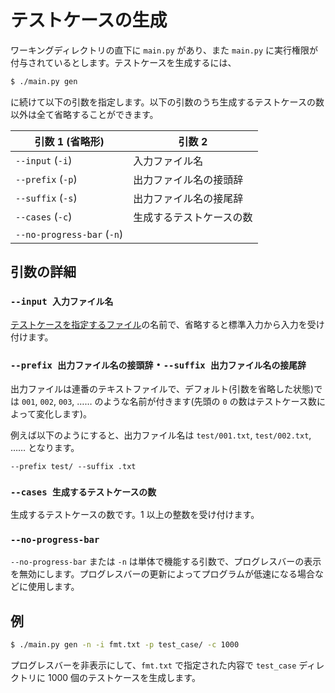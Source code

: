 # テストケースの生成

ワーキングディレクトリの直下に `main.py` があり、また `main.py` に実行権限が付与されているとします。テストケースを生成するには、

```bash
$ ./main.py gen
```

に続けて以下の引数を指定します。以下の引数のうち生成するテストケースの数以外は全て省略することができます。

| 引数 1 (省略形)| 引数 2 |
|---|---|
| `--input` (`-i`) | 入力ファイル名 |
| `--prefix` (`-p`) | 出力ファイル名の接頭辞 |
| `--suffix` (`-s`) | 出力ファイル名の接尾辞 |
| `--cases` (`-c`) | 生成するテストケースの数 |
| `--no-progress-bar` (`-n`) ||

## 引数の詳細

### `--input 入力ファイル名`

[テストケースを指定するファイル](https://github.com/naskya/testcase-generator/blob/main/docs/input.md)の名前で、省略すると標準入力から入力を受け付けます。

### `--prefix 出力ファイル名の接頭辞`・`--suffix 出力ファイル名の接尾辞`

出力ファイルは連番のテキストファイルで、デフォルト(引数を省略した状態)では `001`, `002`, `003`, …… のような名前が付きます(先頭の `0` の数はテストケース数によって変化します)。

例えば以下のようにすると、出力ファイル名は `test/001.txt`, `test/002.txt`, …… となります。

```
--prefix test/ --suffix .txt
```

### `--cases 生成するテストケースの数`

生成するテストケースの数です。1 以上の整数を受け付けます。

### `--no-progress-bar`

`--no-progress-bar` または `-n` は単体で機能する引数で、プログレスバーの表示を無効にします。プログレスバーの更新によってプログラムが低速になる場合などに使用します。

## 例

```bash
$ ./main.py gen -n -i fmt.txt -p test_case/ -c 1000
```

プログレスバーを非表示にして、`fmt.txt` で指定された内容で `test_case` ディレクトリに 1000 個のテストケースを生成します。
